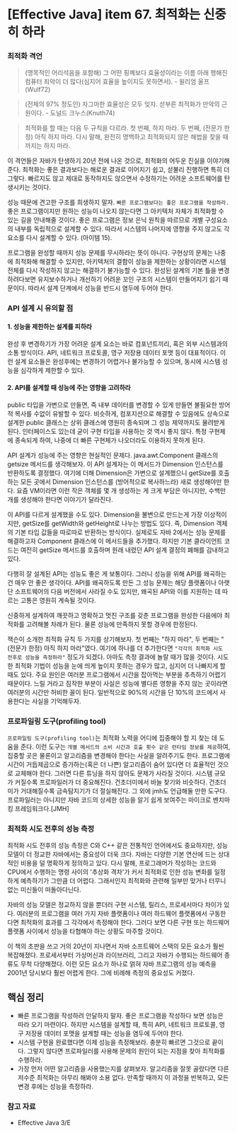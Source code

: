 # [Effective Java] item 67. 최적화는 신중히 하라

### 최적화 격언
> (맹목적인 어리석음을 포함해) 그 어떤 핑꼐보다 효율성이라는 이름 아래 행해진 컴퓨터 죄악이 더 많다(심지어 효율을 높이지도 못하면서). - 윌리엄 울프(Wulf72)

> (전체의 97% 정도인) 자그마한 효율성은 모두 잊자. 섣부른 최적화가 만악의 근원이다. - 도널드 크누스(Knuth74)

> 최적화를 할 때는 다음 두 규칙을 다르라.
> 첫 번째, 하지 마라.
> 두 번째, (전문가 한정) 아직 하지 마라. 다시 말해, 완전히 명백하고 최적화되지 않은 해법을 찾을 때까지는 하지 마라.

이 격언들은 자바가 탄생하기 20년 전에 나온 것으로, 최적화의 어두운 진실을 이야기해준다. 최적화는 좋은 결과보다는 해로운 결과로 이어지기 쉽고, 섣불리 진행하면 특히 더 그렇다. 빠르지도 않고 제대로 동작하지도 않으면서 수정하기는 어려운 소프트웨어를 탄생시키는 것이다.

성능 때문에 견고한 구조를 희생하지 말자. `빠른 프로그램보다는 좋은 프로그램을 작성하라.` 좋은 프로그램이지만 원하는 성능이 나오지 않는다면 그 아키텍처 자체가 최적화할 수 있는 길을 안내해줄 것이다. 좋은 프로그램은 정보 은닉 원칙을 따르므로 개별 구성요소의 내부를 독립적으로 설계할 수 있다. 따라서 시스템의 나머지에 영향을 주지 않고도 각 요소를 다시 설계할 수 있다. (아이템 15).

프로그램을 완성할 때까지 성능 문제를 무시하라는 뜻이 아니다. 구현상의 문제는 나중에 최적화해 해결할 수 있지만, 아키텍처의 결함이 성능을 제한하는 상황이라면 시스템 전체를 다시 작성하지 않고는 해결하기 불가능할 수 있다. 완성된 설계의 기본 틀을 변경하려다보면 유지보수하거나 개선하기 어려운 꼬인 구조의 시스템이 만들어지기 쉽기 때문이다. 따라서 설계 단계에서 성능을 반드시 염두에 두어야 한다.

### API 설계 시 유의할 점
#### 1. 성능을 제한하는 설계를 피하라
완성 후 변경하기가 가장 어려운 설계 요소는 바로 컴포넌트끼리, 혹은 외부 시스템과의 소통 방식이다. API, 네트워크 프로토콜, 영구 저장용 데이터 포맷 등이 대표적이다. 이런 설계 요소들은 완성후에는 변경하기 어렵거나 불가능할 수 있으며, 동시에 시스템 성능을 심각하게 제한할 수 있다.

#### 2. API를 설계할 때 성능에 주는 영향을 고려하라
public 타입을 가변으로 만들면, 즉 내부 데이터를 변경할 수 있게 만들면 불필요한 방어적 복사를 수없이 유발할 수 있다. 비슷하게, 컴포지션으로 해결할 수 있음에도 상속으로 설계한 public 클래스는 상위 클래스에 영원히 종속되며 그 성능 제약까지도 물려받게 된다. 인터페이스도 있는데 굳이 구현 타입을 사용하는 것 역시 좋지 않다. 특정 구현체에 종속되게 하여, 나중에 더 빠른 구현체가 나오더라도 이용하지 못하게 된다.

API 설계가 성능에 주는 영향은 현실적인 문제다. java.awt.Component 클래스의 getsize 메서드를 생각해보자. 이 API 설계자는 이 메서드가 Dimension 인스턴스를 반환하도록 결정했다. 여기에 더해 Dimension은 가변으로 설계했으니 getSize를 호출하는 모든 곳에서 Dimension 인스턴스를 (방어적으로 복사하느라) 새로 생성해야만 한다. 요즘 VM이라면 이런 작은 객체를 몇 개 생성하는 게 크게 부담은 아니지만, 수백만 개를 생성해야 한다면 이야기가 달라진다.

이 API를 다르게 설계했을 수도 있다. Dimension을 불변으로 만드는게 가장 이상적이지만, getSize를 getWidth와 getHeight로 나누는 방법도 있다. 즉, Dimension 객체의 기본 타입 값들을 따로따로 반환하는 방식이다. 실제로도 자바 2에서는 성능 문제를 해결하고자 Component 클래스에 이 메서드들을 추가했다. 하지만 기본 클라이언트 코드는 여전히 getSize 메서드를 호출하며 원래 내렸던 API 설계 결정의 폐해를 감내하고 있다.

다행히 잘 설계된 API는 성능도 좋은 게 보통이다. 그러니 성능을 위해 API를 왜곡하는 건 매우 안 좋은 생각이다. API를 왜곡하도록 만든 그 성능 문제는 해당 플랫폼이나 아랫단 소프트웨어의 다음 버전에서 사라질 수도 있지만, 왜곡된 API와 이를 지원하는 데 따르는 고통은 영원히 계속될 것이다.

신중하게 설계하여 깨끗하고 명확하고 멋진 구조를 갖춘 프로그램을 완성한 다음에야 최적화를 고려해볼 차례가 된다. 물론 성능에 만족하지 못할 경우에 한정된다.

잭슨이 소개한 최적화 규칙 두 가지를 상기해보자. 첫 번째는 "하지 마라", 두 번째는 "(전문가 한정) 아직 하지 마라"였다. 여기에 하나를 더 추가한다면 `"각각의 최적화 시도 전후로 성능을 측정하라"` 정도가 되겠다. 아마도 측정 결과에 놀랄 때가 많을 것이다. 시도한 최적화 기법이 성능을 눈에 띄게 높이지 못하는 경우가 많고, 심지어 더 나빠지게 할 때도 있다. 주요 원인은 여러분 프로그램에서 시간을 잡아먹는 부분을 추측하기 어렵기 때문이다. 느릴 거라고 짐작한 부분이 사실은 성능에 별다른 영향을 주지 않는 곳이라면 여러분의 시간만 허비한 꼴이 된다. 일반적으로 90%의 시간을 단 10%의 코드에서 사용한다는 사실을 기억해두자.

### 프로파일링 도구(profiling tool)
`프로파일링 도구(profiling tool)`는 최적화 노력을 어디에 집중해야 할 지 찾는 데 도움을 준다. 이런 도구는 `개별 메서드의 소비 시간과 호출 횟수 같은 런타임 정보를 제공`하여, 집중할 곳은 물론이고 알고리즘을 변경해야 한다는 사실을 알려주기도 한다. 프로그램에 시간이 거듭제곱으로 증가하는(혹은 더 나쁜) 알고리즘이 숨어 있다면 더 효율적인 것으로 교체해야 한다. 그러면 다른 튜닝을 하지 않아도 문제가 사라질 것이다. 시스템 규모가 커질수록 프로파일러가 더 중요해진다. 건초더미에서 바늘 찾기와 비슷하다. 건초더미가 거대해질수록 금속탐지기가 더 절실해진다. 그 외에 jmh도 언급해둘 만한 도구다. 프로파일러는 아니지만 자바 코드의 상세한 성능을 알기 쉽게 보여주는 마이크로 벤치마킹 프레임워크다.[JMH]

### 최적화 시도 전후의 성능 측정
최적화 시도 전후의 성능 측정은 C와 C++ 같은 전통적인 언어에서도 중요하지만, 성능 모델이 더 정교한 자바에서는 중요성이 더욱 크다. 자바는 다양한 기본 연산에 드는 상대적인 비용을 덜 명확하게 정의하고 있다. 다시 말해, 프로그래머가 작성하는 코드와 CPU에서 수행하는 명령 사이의 '추상화 격차'가 커서 최적화로 인한 성능 변화를 일정하게 예측하기가 그만큼 더 어렵다. 그래서인지 최적화와 관련해 일부만 맞거나 터무니없는 미신들이 떠돌아다닌다.

자바의 성능 모델은 정교하지 않을 뿐더러 구현 시스템, 릴리스, 프로세서마다 차이가 있다. 여러분의 프로그램을 여러 가지 자바 플랫폼이나 여러 하드웨어 플랫폼에서 구동한다면 최적화의 효과를 그 각각에서 측정해야 한다. 그러다 보면 다른 구현 또는 하드웨어 플랫폼 사이에서 성능을 타협해야 하는 상황도 마주할 것이다.

이 책의 초판을 쓰고 거의 20년이 지나면서 자바 소프트웨어 스택의 모든 요소가 훨씬 복잡해졌다. 프로세서부터 가상머신과 라이브러리, 그리고 자바가 수행되는 하드웨어 종류도 무척 다양해졌다. 이런 모든 요소가 하나로 얽혀 자바 프로그램의 성능 예측을 2001년 당시보다 훨씬 어렵게 한다. 그에 비례해 측정의 중요성도 커졌다.

## 핵심 정리
- 빠른 프로그램을 작성하려 안달하지 말자. 좋은 프로그램을 작성하다 보면 성능은 따라 오기 마련이다. 하지만 시스템을 설계할 때, 특히 API, 네트워크 프로토콜, 영구 저장용 데이터 포맷을 설계할 때는 성능을 염두에 두어야 한다.
- 시스템 구현을 완료했다면 이제 성능을 측정해보라. 충분히 빠르면 그것으로 끝이다. 그렇지 않다면 프로파일러를 사용해 문제의 원인이 되는 지점을 찾아 최적화를 수행하라.
- 가장 먼저 어떤 알고리즘을 사용했는지를 살펴보자. 알고리즘을 잘못 골랐다면 다른 저수준 최적화는 아무리 해봐야 소용 없다. 만족할 때까지 이 과정을 반복하고, 모든 변경 후에는 성능을 측정하라.


### 참고 자료
- Effective Java 3/E